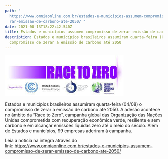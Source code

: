 ```yaml
---
path: "
  https://www.omniaonline.com.br/estados-e-municipios-assumem-compromisso-de-ze\
  rar-emissao-de-carbono-ate-2050/ "
date: 2021-08-13T18:22:42.540Z
title: Estados e municípios assumem compromisso de zerar emissão de carbono até 2050
description: Estados e municípios brasileiros assumiram quarta-feira (04/08) o
  compromisso de zerar a emissão de carbono até 2050
---
```

<!--StartFragment-->

![](../assets/race-to-zero.jfif)

Estados e municípios brasileiros assumiram quarta-feira (04/08) o compromisso de zerar a emissão de carbono até 2050. A adesão acontece no âmbito da “Race to Zero”, campanha global das Organização das Nações Unidas comprometida com recuperação econômica verde, resiliente e sem carbono e em alcançar emissões líquidas zero até o meio do século.  Além de Estados e municípios, 99 empresas aderiram à campanha. 

Leia a notícia na integra através do link: <https://www.omniaonline.com.br/estados-e-municipios-assumem-compromisso-de-zerar-emissao-de-carbono-ate-2050/> 

<!--EndFragment-->